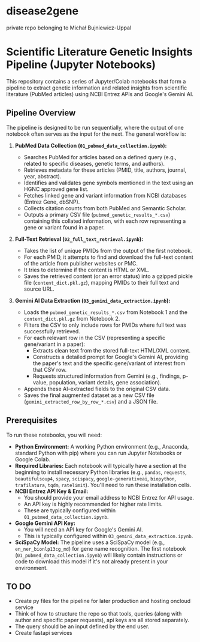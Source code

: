 # disease2gene
private repo belonging to Michał Bujniewicz-Uppal
# Scientific Literature Genetic Insights Pipeline (Jupyter Notebooks)

This repository contains a series of Jupyter/Colab notebooks that form a pipeline to extract genetic information and related insights from scientific literature (PubMed articles) using NCBI Entrez APIs and Google's Gemini AI.

## Pipeline Overview

The pipeline is designed to be run sequentially, where the output of one notebook often serves as the input for the next. The general workflow is:

1.  **PubMed Data Collection (`01_pubmed_data_collection.ipynb`):**
    * Searches PubMed for articles based on a defined query (e.g., related to specific diseases, genetic terms, and authors).
    * Retrieves metadata for these articles (PMID, title, authors, journal, year, abstract).
    * Identifies and validates gene symbols mentioned in the text using an HGNC approved gene list.
    * Fetches linked gene and variant information from NCBI databases (Entrez Gene, dbSNP).
    * Collects citation counts from both PubMed and Semantic Scholar.
    * Outputs a primary CSV file (`pubmed_genetic_results_*.csv`) containing this collated information, with each row representing a gene or variant found in a paper.

2.  **Full-Text Retrieval (`02_full_text_retrieval.ipynb`):**
    * Takes the list of unique PMIDs from the output of the first notebook.
    * For each PMID, it attempts to find and download the full-text content of the article from publisher websites or PMC.
    * It tries to determine if the content is HTML or XML.
    * Saves the retrieved content (or an error status) into a gzipped pickle file (`content_dict.pkl.gz`), mapping PMIDs to their full text and source URL.

3.  **Gemini AI Data Extraction (`03_gemini_data_extraction.ipynb`):**
    * Loads the `pubmed_genetic_results_*.csv` from Notebook 1 and the `content_dict.pkl.gz` from Notebook 2.
    * Filters the CSV to only include rows for PMIDs where full text was successfully retrieved.
    * For each relevant row in the CSV (representing a specific gene/variant in a paper):
        * Extracts clean text from the stored full-text HTML/XML content.
        * Constructs a detailed prompt for Google's Gemini AI, providing the paper's text and the specific gene/variant of interest from that CSV row.
        * Requests structured information from Gemini (e.g., findings, p-value, population, variant details, gene association).
    * Appends these AI-extracted fields to the original CSV data.
    * Saves the final augmented dataset as a new CSV file (`gemini_extracted_row_by_row_*.csv`) and a JSON file.

## Prerequisites

To run these notebooks, you will need:

* **Python Environment:** A working Python environment (e.g., Anaconda, standard Python with pip) where you can run Jupyter Notebooks or Google Colab.
* **Required Libraries:** Each notebook will typically have a section at the beginning to install necessary Python libraries (e.g., `pandas`, `requests`, `beautifulsoup4`, `spacy`, `scispacy`, `google-generativeai`, `biopython`, `trafilatura`, `tqdm`, `ratelimit`). You'll need to run these installation cells.
* **NCBI Entrez API Key & Email:**
    * You should provide your email address to NCBI Entrez for API usage.
    * An API key is highly recommended for higher rate limits.
    * These are typically configured within `01_pubmed_data_collection.ipynb`.
* **Google Gemini API Key:**
    * You will need an API key for Google's Gemini AI.
    * This is typically configured within `03_gemini_data_extraction.ipynb`.
* **SciSpaCy Model:** The pipeline uses a SciSpaCy model (e.g., `en_ner_bionlp13cg_md`) for gene name recognition. The first notebook (`01_pubmed_data_collection.ipynb`) will likely contain instructions or code to download this model if it's not already present in your environment.


## TO DO 
- Create py files for the pipeline for later production and hosting oncloud service
- Think of how to structure the repo so that tools, queries (along with author and specific paper requests), api keys are all stored separately.
- The query should be an input defined by the end user.
- Create fastapi services
  
